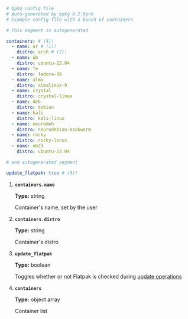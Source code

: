 <style>
:root {
  --md-tooltip-width: 250px;
}
</style>

```yaml title="bpkg.yaml"
# bpkg config file
# Auto-generated by bpkg 0.2.0pre
# Example config file with a bunch of containers

# This segment is autogenerated

containers: # (4)!
  - name: ar # (1)!
    distro: arch # (2)!
  - name: ub
    distro: ubuntu-22.04
  - name: fe
    distro: fedora-38
  - name: alma
    distro: almalinux-9
  - name: crystal
    distro: crystal-linux
  - name: deb
    distro: debian
  - name: kali
    distro: kali-linux
  - name: neurodeb
    distro: neurodebian-bookworm
  - name: rocky
    distro: rocky-linux
  - name: ub23
    distro: ubuntu-23.04

# end autogenerated segment

update_flatpak: true # (3)!
```


1.    **`containers.name`**
      
      **Type:** string

      Container's name, set by the user
    
2.    **`containers.distro`**
      
      **Type:** string

      Container's distro

3.    **`update_flatpak`**
      
      **Type:** boolean
    
      Toggles whether or not Flatpak is checked during [update operations](../bpkg#update-packages)

4.    **`containers`**
      
      **Type:** object array

      Container list
